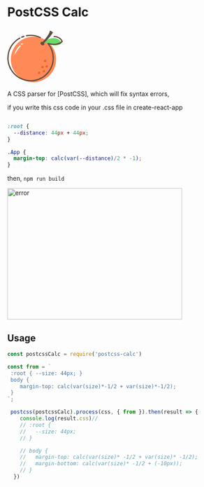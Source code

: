 # PostCSS Calc

  <svg t="1616495709736" class="icon" viewBox="0 0 1094 1024" version="1.1" xmlns="http://www.w3.org/2000/svg" p-id="13903" width="128" height="128"><path d="M511.635782 580.654545m-443.345455 0a443.345455 443.345455 0 1 0 886.690909 0 443.345455 443.345455 0 1 0-886.690909 0Z" fill="#FF8A57" p-id="13904"></path><path d="M230.035782 319.534545a317.672727 317.672727 0 0 0-58.414546 81.454546c-25.367273 49.105455-34.676364 84.247273-29.323636 83.781818s24.901818-40.261818 51.2-76.8a705.861818 705.861818 0 0 1 57.949091-73.774545c28.392727-28.625455-1.861818-31.650909-21.410909-14.661819zM299.388509 267.869091c6.516364 6.516364 2.56 14.894545-5.12 21.876364s-16.523636 10.007273-23.272727 3.025454a17.221818 17.221818 0 0 1 3.025454-23.272727 20.48 20.48 0 0 1 25.367273-1.629091z" fill="#FFFFFF" p-id="13905"></path><path d="M727.839418 238.545455a244.130909 244.130909 0 0 1 195.025455-71.68c121.716364 11.170909 134.050909 103.563636 134.050909 103.563636a214.574545 214.574545 0 0 1-137.774546 39.098182c-84.48-8.610909-191.301818-70.981818-191.301818-70.981818z" fill="#69DB65" p-id="13906"></path><path d="M737.921831 610.882055m-1.27711 22.771488a22.807273 22.807273 0 1 0 2.554221-45.542977 22.807273 22.807273 0 1 0-2.554221 45.542977Z" fill="#E2642D" p-id="13907"></path><path d="M771.511938 718.171496m-1.27711 22.771488a22.807273 22.807273 0 1 0 2.554221-45.542977 22.807273 22.807273 0 1 0-2.554221 45.542977Z" fill="#E2642D" p-id="13908"></path><path d="M686.927157 731.139946m-1.27711 22.771488a22.807273 22.807273 0 1 0 2.554221-45.542976 22.807273 22.807273 0 1 0-2.554221 45.542976Z" fill="#E2642D" p-id="13909"></path><path d="M716.879267 810.565855m-1.277111 22.771488a22.807273 22.807273 0 1 0 2.554221-45.542977 22.807273 22.807273 0 1 0-2.554221 45.542977Z" fill="#E2642D" p-id="13910"></path><path d="M622.646691 842.24m-1.277111 22.771488a22.807273 22.807273 0 1 0 2.554222-45.542976 22.807273 22.807273 0 1 0-2.554222 45.542976Z" fill="#E2642D" p-id="13911"></path><path d="M652.203055 251.345455a36.770909 36.770909 0 0 0 20.014545 46.545454 36.770909 36.770909 0 0 0 49.803636-5.818182 29.090909 29.090909 0 0 0-2.792727-30.254545c15.36-15.36 44.450909-44.683636 74.24-76.567273a751.476364 751.476364 0 0 0 97.745455-126.603636c1.396364-11.170909-65.861818-57.483636-63.069091-23.272728 3.025455 40.727273-99.374545 162.909091-134.749091 205.265455a33.745455 33.745455 0 0 0-41.192727 10.705455z" fill="#604D42" p-id="13912"></path><path d="M1084.843055 226.443636a179.432727 179.432727 0 0 0-164.538182-103.098181h-2.792728a11.636364 11.636364 0 0 0 0 23.272727 151.272727 151.272727 0 0 1 142.429091 81.92 212.945455 212.945455 0 0 1-109.847272 44.683636c-50.036364 8.843636-149.410909-12.334545-150.574546-12.567273a11.636364 11.636364 0 0 0-11.403636 18.85091 431.709091 431.709091 0 1 1-537.832727-104.727273 11.636364 11.636364 0 0 0-11.17091-20.48 455.214545 455.214545 0 1 0 585.774546 134.981818 452.654545 452.654545 0 0 0 129.163636 6.981818c98.909091-17.221818 128-57.018182 129.163637-58.647273a11.636364 11.636364 0 0 0 1.629091-11.170909z" fill="#604D42" p-id="13913"></path><path d="M284.493964 157.323636a11.636364 11.636364 0 0 0 4.421818 0c12.101818-5.12 24.669091-9.774545 37.469091-13.730909a11.636364 11.636364 0 1 0-6.981818-23.272727c-13.265455 4.189091-26.530909 9.076364-39.563637 14.429091a11.636364 11.636364 0 0 0 4.421818 23.272727zM377.8176 130.094545a435.665455 435.665455 0 0 1 77.730909-6.981818 427.52 427.52 0 0 1 186.181818 42.356364 11.636364 11.636364 0 0 0 10.007273-20.945455 450.792727 450.792727 0 0 0-196.887273-44.683636A460.567273 460.567273 0 0 0 372.930327 107.054545a11.636364 11.636364 0 0 0-9.309091 13.498182 11.869091 11.869091 0 0 0 14.196364 9.541818z" fill="#604D42" p-id="13914"></path></svg>


A CSS parser for [PostCSS], which will fix syntax errors,


if you write this css code in your .css file in create-react-app

```css

:root {
  --distance: 44px + 44px;
}

.App {
  margin-top: calc(var(--distance)/2 * -1);
}

```

then,  ``` npm run build ```

<img align="center" width="400" height="300"
     title="error"
     src="https://p9-juejin.byteimg.com/tos-cn-i-k3u1fbpfcp/a087b492a9634698bfd50e994e67e4eb~tplv-k3u1fbpfcp-watermark.image">



## Usage

```js
const postcssCalc = require('postcss-calc')

const from = ` 
 :root { --size: 44px; }
 body {
    margin-top: calc(var(size)*-1/2 + var(size)*-1/2);
 }
`;

 postcss(postcssCalc).process(css, { from }).then(result => {
    console.log(result.css)//
    // :root {
    //   --size: 44px;
    // }

    // body {
    //   margin-top: calc(var(size)* -1/2 + var(size)* -1/2);
    //   margin-bottom: calc(var(size)* -1/2 + (-10px));
    // }
  })  
```
